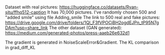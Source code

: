 Dataset with real pictures: https://huggingface.co/datasets/Ryan-sjtu/ffhq512-caption
It has 70,000 pictures. I've randomly chosen 500 and "added smile" using file Adding_smile
The link to 500 real and fake pictures: https://drive.google.com/drive/folders/1Ql_F3fVPOCjBH2ogdEJPn_tP95N7gDAm?usp=share_link
The other dataset (GAN generated): https://medium.com/generated-photos/press-aaeb26e632d1

The gradient is generated in NoiseScaleError&Gradient. 
The KL comparison in grad_diff_KL
